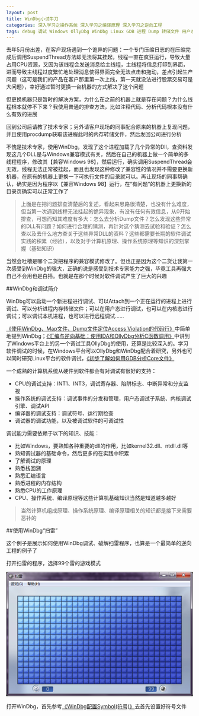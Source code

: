```yaml
---
layout: post
title: WinDbg小试牛刀
categories: 深入学习之操作系统 深入学习之编译原理 深入学习之逆向工程
tags: debug 调试 Windows OllyDbg WinDbg Linux GDB 进程 Dump 转储文件 用户态 内核态 远程调试 破解 逆向工程
---
```


去年5月份出差，在客户现场遇到一个诡异的问题：一个专门压缩日志的在压缩完成后调用SuspendThread方法却无法将其挂起，线程一直在疯狂运行，导致大量占用CPU资源，又因为该线程会发送消息给主线程，主线程将信息打印到界面，进而导致主线程过度繁忙地处理消息使得界面完全无法点击和拖动，差点引起生产问题（这可是我们的产品在客户那里第一次上线，第一天就没法进行股票交易可是大问题），幸好通过暂时更换一台机器的方式解决了这个问题

但更换机器只是暂时的解决方案，为什么在之前的机器上就是存在问题？为什么线程根本就停不下来？我使用普通的排查方法，比如注释代码、分析代码根本没有什么有效的进展

回到公司后请教了技术专家；另外请客户现场的同事配合原来的机器上复现问题，并且使用procdump获取该进程此时的内存转储文件，然后发回公司进行分析

不愧是技术专家，使用WinDbg，发现了这个进程加载了几个异常的Dll，查资料发现这几个DLL是与Windows兼容模式有关，然后在自己的机器上做一个简单的多线程程序，修改其【兼容Windows 98】，然后运行，确实调用SuspendThread会无效，线程无法正常被挂起，而且也发现这种修改了兼容性的情况并不需要更换新机器，在原有的机器上更换一下可执行文件的目录就可以。再让现场的同事帮确认，确实是因为程序以【兼容Windows 98】运行，在“有问题”的机器上更换新的目录页确实可以正常工作了

>上面是在把问题排查清楚后的复述，看起来思路很清楚，也没有什么难度，但当第一次遇到线程无法挂起的诡异现象，有没有任何有效信息，从0开始排查，可想而知其难度有多大：怎么去分析Dump文件？怎么发现这些异常的DLL有问题？如何进行合理的猜测，再针对这个猜测去试验和验证？怎么查以及去什么地方查关于这些异常DLL的资料？这些都需要长期的软件调试实践的积累（经验），以及对于计算机原理、操作系统原理等知识的深刻掌握（基础知识）

当然会吐槽是哪个二货把程序的兼容模式修改了。但也正是因为这个二货让我第一次感受到WinDbg的强大，正确的说是感受到技术专家能力之强，毕竟工具再强大自己不会用也是白搭。也就是在那个时候对软件调试产生了巨大的兴趣

##WinDbg和调试简介

WinDbg可以启动一个新进程进行调试、可以Attach到一个正在运行的进程上进行调试、可以分析进程内存转储文件；可以在用户态进行调试，也可以在内核态进行调试；可以调试本机进程，也可以进行远程调试……

[《使用WinDbg、Map文件、Dump文件定位Access Violation的代码行》](http://www.xumenger.com/windbg-map-access-violation-20160715/)中简单地提到WinDbg；[《汇编与逆向基础：使用IDA和OllyDbg分析C函数调用》](http://www.xumenger.com/c-assembly-ollydbg-ida-20161216/)中讲到了Windows平台上的另一个调试工具OllyDbg的使用，还算是比较深入的。学习软件调试的时候，在Windows平台可以OllyDbg和WinDbg配合着研究，另外也可以同时研究Linux平台的软件调试，[《初步了解如何用GDB分析Core文件》](http://www.xumenger.com/linux-c-cpp-gdb-coredump-20160908/)

一个成熟的计算机系统从硬件到软件都会有对调试有很好的支持：

* CPU的调试支持：INT1、INT3，调试寄存器、陷阱标志、中断异常和分支监视
* 操作系统的调试支持：调试事件的分发和管理，用户态调试子系统、内核调试引擎、调试API
* 编译器的调试支持：调试符号、运行期检查
* 调试器的调试功能，以及被调试软件的可调试性

调试能力需要依赖于以下的知识、技能：

* 比如Windows，要熟知各种重要的dll的作用，比如kernel32.dll、ntdll.dll等
* 熟知调试器的基础命令，然后更多的在实践中积累
* 了解调试的原理
* 熟悉栈回溯
* 熟悉汇编语言
* 熟悉进程的内存结构
* 熟悉CPU的工作原理
* CPU、操作系统、编译原理等这些计算机基础知识当然是知道越多越好

>当然计算机组成原理、操作系统原理、编译原理相关的知识都是接下来需要恶补的

##使用WinDbg“扫雷”

这个例子是展示如何使用WinDbg调试、破解扫雷程序，也算是一个最简单的逆向工程的例子了

打开扫雷的程序，选择99个雷的游戏模式

![image](../media/image/2017-02-14/01.png)

打开WinDbg，首先参考[《WinDbg配置Symbol(符号)》](http://www.xumenger.com/windbg-symbol-20160521/)去首先设置好符号文件

